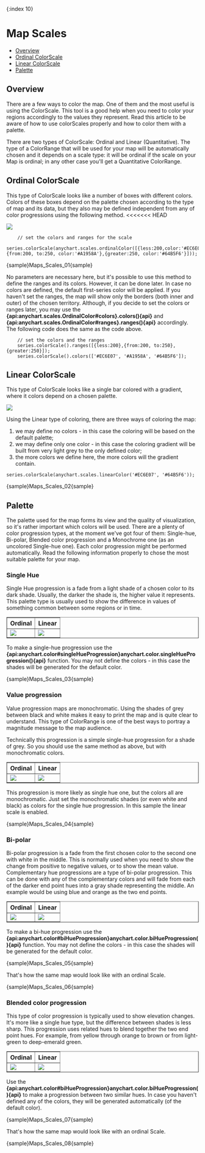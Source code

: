 {:index 10}
# Map Scales

* [Overview](#overview)
* [Ordinal ColorScale](#ordinal_colorscale)
* [Linear ColorScale](#linear_colorscale)
* [Palette](#palette)

## Overview

There are a few ways to color the map. One of them and the most useful is using the ColorScale. This tool is a good help when you need to color your regions accordingly to the values they represent.  Read this article to be aware of how to use colorScales properly and how to color them with a palette.

There are two types of ColorScale: Ordinal and Linear (Quantitative). The type of a ColorRange that will be used for your map will be automatically chosen and it depends on a scale type: it will be ordinal if the scale on your Map is ordinal; in any other case you'll get a Quantitative ColorRange.
 
## Ordinal ColorScale
 
This type of ColorScale looks like a number of boxes with different colors. Colors of these boxes depend on the palette chosen according to the type of map and its data, but they also may be defined independent from any of color progressions using the following method.
<<<<<<< HEAD

<img src = "https://static.anychart.com/images/ord_colorrange.jpg">

```
	// set the colors and ranges for the scale
	series.colorScale(anychart.scales.ordinalColor([{less:200,color:'#EC6E07'},{from:200, to:250, color:'#A1958A'},{greater:250, color:'#64B5F6'}]));
```

{sample}Maps\_Scales\_01{sample}

No parameters are necessary here, but it's possible to use this method to define the ranges and its colors. However, it can be done later. In case no colors are defined, the default first-series color will be applied. If you haven't set the ranges, the map will show only the borders (both inner and outer) of the chosen territory.
Although, if you decide to set the colors or ranges later, you may use the **{api:anychart.scales.OrdinalColor#colors}.colors(){api}** and **{api:anychart.scales.OrdinalColor#ranges}.ranges(){api}** accordingly.
The following code does the same as the code above.

```
	// set the colors and the ranges
	series.colorScale().ranges([{less:200},{from:200, to:250},{greater:250}]);
	series.colorScale().colors(['#EC6E07', '#A1958A', '#64B5F6']);
```

## Linear ColorScale
 
This type of ColorScale looks like a single bar colored with a gradient, where it colors depend on a chosen palette. 

<img src = "https://static.anychart.com/images/quant_colorrange.jpg">

Using the Linear type of coloring, there are three ways of coloring the map:
1) we may define no colors - in this case the coloring will be based on the default palette;
2) we may define only one color - in this case the coloring gradient will be built from very light grey to the only defined color;
3) the more colors we define here, the more colors will the gradient contain. 

```
series.colorScale(anychart.scales.linearColor('#EC6E07', '#64B5F6'));
```

{sample}Maps\_Scales\_02{sample}

## Palette
 
The palette used for the map forms its view and the quality of visualization, so it's rather important which colors will be used. 
There are a plenty of color progression types, at the moment we've got four of them: Single-hue, Bi-polar, Blended color progression and a Monochrome one (as an uncolored Single-hue one). Each color progression might be performed automatically.
Read the following information properly to chose the most suitable palette for your map.
 
### Single Hue
 
Single Hue progression is a fade from a light shade of a chosen color to its dark shade. Usually, the darker the shade is, the higher value it represents. 
This palette type is usually used to show the difference in values of something common between some regions or in time.

<table border="1" class="dtTABLE">
<tbody>
<tr>
<th><b>Ordinal</b></th>
<th><b>Linear</b></th>
</tr>
<tr>
<td>
<img src = "https://static.anychart.com/images/single\_hue\_ord.png">
</td>
<td>
<img src = "https://static.anychart.com/images/single\_hue\_quant.png">
</td>
</tr>
</tbody>
</table>

To make a single-hue progression use the **{api:anychart.color#singleHueProgression}anychart.color.singleHueProgression(){api}** function. You may not define the colors - in this case the shades will be generated for the default color. 

{sample}Maps\_Scales\_03{sample}

### Value progression

Value progression maps are monochromatic. Using the shades of grey between black and white makes it easy to print the map and is quite clear to understand.
This type of ColorRange is one of the best ways to portray a magnitude message to the map audience. 

Technically this progression is a simple single-hue progression for a shade of grey. So you should use the same method as above, but with monochromatic colors.

<table border="1" class="dtTABLE">
<tbody>
<tr>
<th><b>Ordinal</b></th>
<th><b>Linear</b></th>
</tr>
<tr>
<td>
<img src = "https://static.anychart.com/images/value\_progr\_ord.png">
</td>
<td>
<img src = "https://static.anychart.com/images/value\_progr\_quant.png">
</td>
</tr>
</tbody>
</table>

This progression is more likely as single hue one, but the colors all are monochromatic. Just set the monochromatic shades (or even white and black) as colors for the single hue progression. In this sample the linear scale is enabled.

{sample}Maps\_Scales\_04{sample}
 
### Bi-polar 
 
Bi-polar progression is a fade from the first chosen color to the second one with white in the middle. This is normally used when you need to show the change from
positive to negative values, or to show the mean value.
Complementary hue progressions are a type of bi-polar progression. This can be done with any of the complementary colors and will fade from each 
of the darker end point hues into a gray shade representing the middle. An example would be using blue and orange as the two end points.

<table border="1" class="dtTABLE">
<tbody>
<tr>
<th><b>Ordinal</b></th>
<th><b>Linear</b></th>
</tr>
<tr>
<td>
<img src = "https://static.anychart.com/images/bi\_polar\_ord.png">
</td>
<td>
<img src = "https://static.anychart.com/images/bi\_polar\_quant.png">
</td>
</tr>
</tbody>
</table>

To make a bi-hue progression use the **{api:anychart.color#biHueProgression}anychart.color.biHueProgression(){api}**
function. You may not define the colors - in this case the shades will be generated for the default color. 

{sample}Maps\_Scales\_05{sample}

That's how the same map would look like with an ordinal Scale.

{sample}Maps\_Scales\_06{sample}
 
### Blended color progression

This type of color progression is typically used to show elevation changes. 
It's more like a single hue type, but the difference between shades is less sharp. This progression uses related hues to blend together the two end point hues. 
For example, from yellow through orange to brown or from light-green to deep-emerald green.

<table border="1" class="dtTABLE">
<tbody>
<tr>
<th><b>Ordinal</b></th>
<th><b>Linear</b></th>
</tr>
<tr>
<td>
<img src = "https://static.anychart.com/images/blended\_c\_progr\_ord.png">
</td>
<td>
<img src = "https://static.anychart.com/images/blended\_c\_progr\_quant.png">
</td>
</tr>
</tbody>
</table>

Use the **{api:anychart.color#biHueProgression}anychart.color.biHueProgression(){api}** to make a progression between two similar hues.
In case you haven't defined any of the colors, they will be generated automatically (of the default color). 

{sample}Maps\_Scales\_07{sample}

That's how the same map would look like with an ordinal Scale.

{sample}Maps\_Scales\_08{sample}